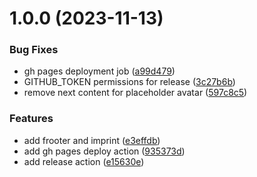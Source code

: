 # 1.0.0 (2023-11-13)


### Bug Fixes

* gh pages deployment job ([a99d479](https://github.com/dhommen/dhommen.github.io/commit/a99d479ab4d7c5be9fab03e3859de8e14a7ab13c))
* GITHUB_TOKEN permissions for release ([3c27b6b](https://github.com/dhommen/dhommen.github.io/commit/3c27b6b355a49960a2602d67b9c6de644a1f4a98))
* remove next content for placeholder avatar ([597c8c5](https://github.com/dhommen/dhommen.github.io/commit/597c8c574a934f353eca648b5eb86390c165df83))


### Features

* add frooter and imprint ([e3effdb](https://github.com/dhommen/dhommen.github.io/commit/e3effdb23127ab0383401127338f201193d5183c))
* add gh pages deploy action ([935373d](https://github.com/dhommen/dhommen.github.io/commit/935373d84311e8f44c0cbcfddad5a40bf6ae5291))
* add release action ([e15630e](https://github.com/dhommen/dhommen.github.io/commit/e15630e932c4eb906c66251310f1409407805f51))
